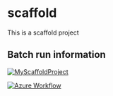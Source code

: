 # scaffold
This is a scaffold project

## Batch run information

[![MyScaffoldProject](https://github.com/ab11-medma/scaffold/actions/workflows/main.yml/badge.svg?branch=main)](https://github.com/ab11-medma/scaffold/actions/workflows/main.yml)

[![Azure Workflow](https://github.com/ab11-medma/scaffold/actions/workflows/azure.yml/badge.svg?branch=main)](https://github.com/ab11-medma/scaffold/actions/workflows/azure.yml)
